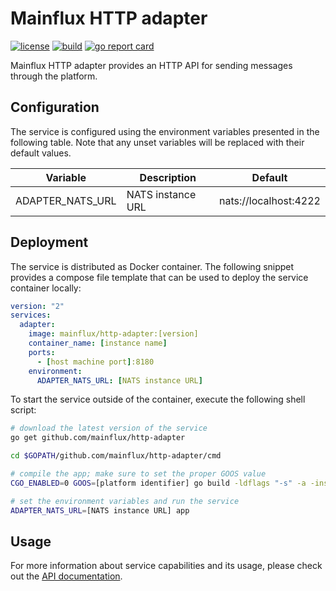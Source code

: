 # Mainflux HTTP adapter

[![license][badge:license]](LICENSE)
[![build][badge:ci]][www:ci]
[![go report card][badge:grc]][www:grc]

Mainflux HTTP adapter provides an HTTP API for sending messages through the
platform.

## Configuration

The service is configured using the environment variables presented in the
following table. Note that any unset variables will be replaced with their
default values.

| Variable         | Description       | Default               |
|------------------|-------------------|-----------------------|
| ADAPTER_NATS_URL | NATS instance URL | nats://localhost:4222 |

## Deployment

The service is distributed as Docker container. The following snippet provides
a compose file template that can be used to deploy the service container locally:

```yaml
version: "2"
services:
  adapter:
    image: mainflux/http-adapter:[version]
    container_name: [instance name]
    ports:
      - [host machine port]:8180
    environment:
      ADAPTER_NATS_URL: [NATS instance URL]
```

To start the service outside of the container, execute the following shell script:

```bash
# download the latest version of the service
go get github.com/mainflux/http-adapter

cd $GOPATH/github.com/mainflux/http-adapter/cmd

# compile the app; make sure to set the proper GOOS value
CGO_ENABLED=0 GOOS=[platform identifier] go build -ldflags "-s" -a -installsuffix cgo -o app

# set the environment variables and run the service
ADAPTER_NATS_URL=[NATS instance URL] app
```

## Usage

For more information about service capabilities and its usage, please check out
the [API documentation](swagger.yaml).

[badge:license]: https://img.shields.io/badge/license-Apache%20v2.0-blue.svg
[badge:ci]: https://travis-ci.org/mainflux/http-adapter.svg?branch=master
[badge:grc]: https://goreportcard.com/badge/github.com/mainflux/http-adapter
[doc]: http://mainflux.io
[www:ci]: https://travis-ci.org/mainflux/http-adapter
[www:grc]: https://goreportcard.com/report/github.com/mainflux/http-adapter
